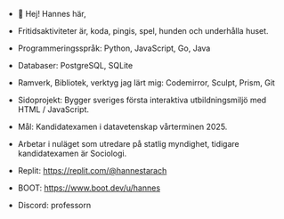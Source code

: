- 👋 Hej! Hannes här,
- Fritidsaktiviteter är, koda, pingis, spel, hunden och underhålla huset.
- Programmeringsspråk: Python, JavaScript, Go, Java
- Databaser: PostgreSQL, SQLite
- Ramverk, Bibliotek, verktyg jag lärt mig: Codemirror, Sculpt, Prism, Git
- Sidoprojekt: Bygger sveriges första interaktiva utbildningsmiljö med HTML / JavaScript.
    
- Mål: Kandidatexamen i datavetenskap vårterminen 2025.
- Arbetar i nuläget som utredare på statlig myndighet, tidigare kandidatexamen är Sociologi.


- Replit: https://replit.com/@hannestarach
- BOOT: https://www.boot.dev/u/hannes
- Discord: professorn
  


<!---
xeyha/xeyha is a ✨ special ✨ repository because its `README.md` (this file) appears on your GitHub profile.
You can click the Preview link to take a look at your changes.
--->

